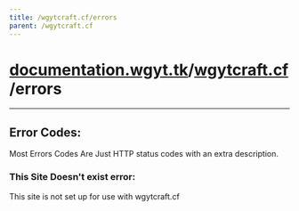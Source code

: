 ```yaml
---
title: /wgytcraft.cf/errors
parent: /wgytcraft.cf
---
```

# [documentation.wgyt.tk](https://documentation.wgyt.tk)/[wgytcraft.cf](https://documentation.wgyt.tk/wgytcraft.cf)/errors
_________________
## Error Codes:
Most Errors Codes Are Just HTTP status codes with an extra description.
### This Site Doesn't exist error:
This site is not set up for use with wgytcraft.cf
